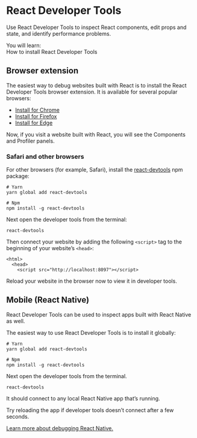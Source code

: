 # React Developer Tools
Use React Developer Tools to inspect React components, edit props and state, and identify performance problems.

You will learn:\
How to install React Developer Tools

## Browser extension
The easiest way to debug websites built with React is to install the React Developer Tools browser extension. It is available for several popular browsers:
- [Install for Chrome](https://chromewebstore.google.com/detail/react-developer-tools/fmkadmapgofadopljbjfkapdkoienihi?hl=en)
- [Install for Firefox](https://addons.mozilla.org/en-US/firefox/addon/react-devtools/)
- [Install for Edge](https://microsoftedge.microsoft.com/addons/detail/react-developer-tools/gpphkfbcpidddadnkolkpfckpihlkkil)

Now, if you visit a website built with React, you will see the Components and Profiler panels.

### Safari and other browsers
For other browsers (for example, Safari), install the [react-devtools](https://www.npmjs.com/package/react-devtools) npm package:
```
# Yarn
yarn global add react-devtools

# Npm
npm install -g react-devtools
```
Next open the developer tools from the terminal:
```
react-devtools
```
Then connect your website by adding the following `<script>` tag to the beginning of your website’s `<head>`:
```
<html>
  <head>
    <script src="http://localhost:8097"></script>
```
Reload your website in the browser now to view it in developer tools.

## Mobile (React Native)
React Developer Tools can be used to inspect apps built with React Native as well.

The easiest way to use React Developer Tools is to install it globally:
```
# Yarn
yarn global add react-devtools

# Npm
npm install -g react-devtools
```
Next open the developer tools from the terminal.
```
react-devtools
```
It should connect to any local React Native app that’s running.

Try reloading the app if developer tools doesn’t connect after a few seconds.

[Learn more about debugging React Native.](https://reactnative.dev/docs/debugging)
